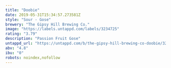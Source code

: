```yaml
---
title: "Doobie"
date: 2019-05-31T15:34:57.273581Z
style: "Sour - Gose"
brewery: "The Gipsy Hill Brewing Co."
image: "https://labels.untappd.com/labels/3234725"
rating: "3.79"
description: "Passion Fruit Gose"
untappd_url: "https://untappd.com/b/the-gipsy-hill-brewing-co-doobie/3234725"
abv: "4.8"
ibu: "0"
robots: noindex,nofollow
---
```

